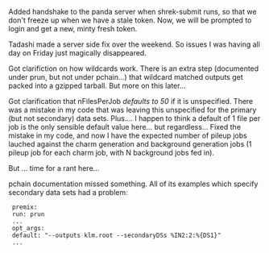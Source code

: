 Added handshake to the panda server when shrek-submit runs, so that we don't freeze up when we have a stale token.  Now, we will be prompted to login and get a new, minty fresh token.  

Tadashi made a server side fix over the weekend.  So issues I was having all day on Friday just magically disappeared. 

Got clarifiction on how wildcards work.  There is an extra step (documented under prun, but not under pchain...) that wildcard matched outputs get packed into a gzipped tarball.  But more on this later...

Got clarification that nFilesPerJob *defaults to 50* if it is unspecified.     There was a mistake in my code that was leaving this unspecified for the primary (but not secondary) data sets.  Plus.... I happen to think a default of 1 file per job is the only sensible default value here...  but regardless...  Fixed the mistake in my code, and now I have the expected number of pileup jobs lauched against the charm generation and background generation jobs (1 pileup job for each charm job, with N background jobs fed in).

But ... time for a rant here...

pchain documentation missed something.  All of its examples which specify secondary data sets had a problem:

```
 premix:
 run: prun
 ...
 opt_args:
 default: "--outputs klm.root --secondaryDSs %IN2:2:%{DS1}"
 ...
 ```

